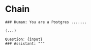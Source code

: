 # Chain

```text
### Human: You are a Postgres .......

(...)

Question: {input}
### Assistant: """
```
